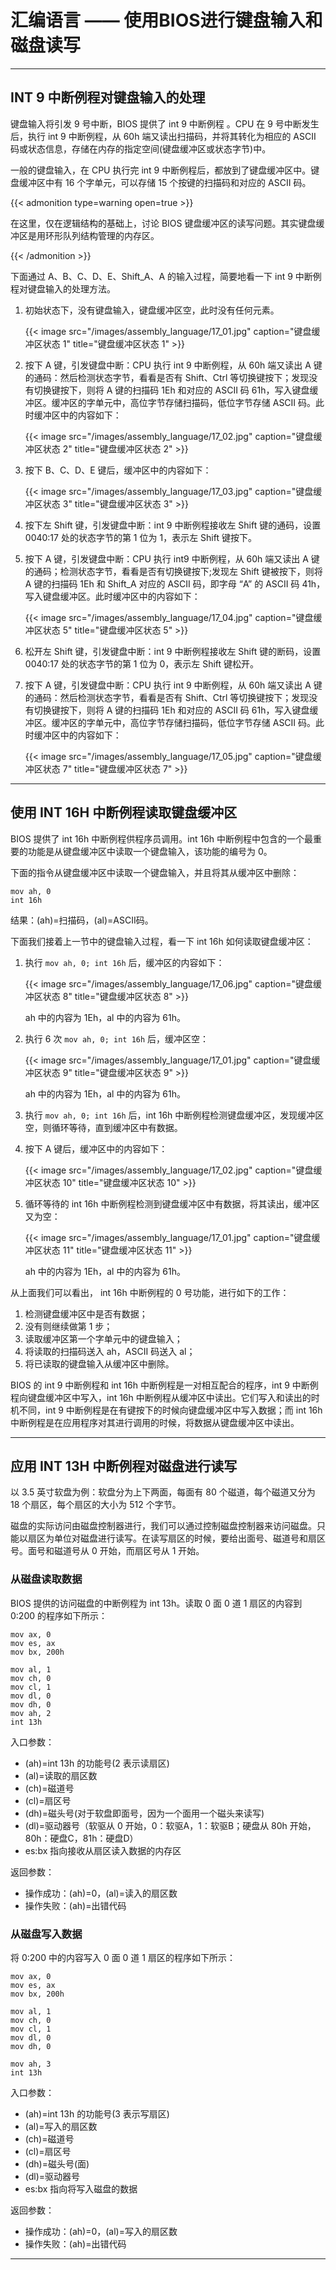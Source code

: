 # 汇编语言 —— 使用BIOS进行键盘输入和磁盘读写


---

## INT 9 中断例程对键盘输入的处理

键盘输入将引发 9 号中断，BIOS 提供了 int 9 中断例程 。CPU 在 9 号中断发生后，执行 int 9 中断例程，从 60h 端又读出扫描码，并将其转化为相应的 ASCII 码或状态信息，存储在内存的指定空间(键盘缓冲区或状态字节)中。

一般的键盘输入，在 CPU 执行完 int 9 中断例程后，都放到了键盘缓冲区中。键盘缓冲区中有 16 个字单元，可以存储 15 个按键的扫描码和对应的 ASCII 码。

{{< admonition type=warning open=true >}}

在这里，仅在逻辑结构的基础上，讨论 BIOS 键盘缓冲区的读写问题。其实键盘缓冲区是用环形队列结构管理的内存区。

{{< /admonition >}}

下面通过 A、B、C、D、E、Shift_A、A 的输入过程，简要地看一下 int 9 中断例程对键盘输入的处理方法。

1. 初始状态下，没有键盘输入，键盘缓冲区空，此时没有任何元素。

    {{< image src="/images/assembly_language/17_01.jpg" caption="键盘缓冲区状态 1" title="键盘缓冲区状态 1" >}}

2. 按下 A 键，引发键盘中断：CPU 执行 int 9 中断例程，从 60h 端又读出 A 键的通码：然后检测状态字节，看看是否有 Shift、Ctrl 等切换键按下；发现没有切换键按下，则将 A 键的扫描码 1Eh 和对应的 ASCII 码 61h，写入键盘缓冲区。缓冲区的字单元中，高位字节存储扫描码，低位字节存储 ASCII 码。此时缓冲区中的内容如下：

    {{< image src="/images/assembly_language/17_02.jpg" caption="键盘缓冲区状态 2" title="键盘缓冲区状态 2" >}}

3. 按下 B、C、D、E 键后，缓冲区中的内容如下：

    {{< image src="/images/assembly_language/17_03.jpg" caption="键盘缓冲区状态 3" title="键盘缓冲区状态 3" >}}

4. 按下左 Shift 键，引发键盘中断：int 9 中断例程接收左 Shift 键的通码，设置 0040:17 处的状态字节的第 1 位为 1，表示左 Shift 键按下。

5. 按下 A 键，引发键盘中断：CPU 执行 int9 中断例程，从 60h 端又读出 A 键的通码；检测状态字节，看看是否有切换键按下;发现左 Shift 键被按下，则将 A 键的扫描码 1Eh 和 Shift_A 对应的 ASCII 码，即字母 “A” 的 ASCII 码 41h，写入键盘缓冲区。此时缓冲区中的内容如下：

    {{< image src="/images/assembly_language/17_04.jpg" caption="键盘缓冲区状态 5" title="键盘缓冲区状态 5" >}}

6. 松开左 Shift 键，引发键盘中断：int 9 中断例程接收左 Shift 键的断码，设置 0040:17 处的状态字节的第 1 位为 0，表示左 Shift 键松开。

7. 按下 A 键，引发键盘中断：CPU 执行 int 9 中断例程，从 60h 端又读出 A 键的通码：然后检测状态字节，看看是否有 Shift、Ctrl 等切换键按下；发现没有切换键按下，则将 A 键的扫描码 1Eh 和对应的 ASCII 码 61h，写入键盘缓冲区。缓冲区的字单元中，高位字节存储扫描码，低位字节存储 ASCII 码。此时缓冲区中的内容如下：

    {{< image src="/images/assembly_language/17_05.jpg" caption="键盘缓冲区状态 7" title="键盘缓冲区状态 7" >}}

---

## 使用 INT 16H 中断例程读取键盘缓冲区

BIOS 提供了 int 16h 中断例程供程序员调用。int 16h 中断例程中包含的一个最重要的功能是从键盘缓冲区中读取一个键盘输入，该功能的编号为 0。

下面的指令从键盘缓冲区中读取一个键盘输入，并且将其从缓冲区中删除：

``` text
mov ah, 0
int 16h
```

结果：(ah)=扫描码，(al)=ASCII码。

下面我们接着上一节中的键盘输入过程，看一下 int 16h 如何读取键盘缓冲区：

1. 执行 `mov ah, 0; int 16h` 后，缓冲区的内容如下：

    {{< image src="/images/assembly_language/17_06.jpg" caption="键盘缓冲区状态 8" title="键盘缓冲区状态 8" >}}

    ah 中的内容为 1Eh，al 中的内容为 61h。

2. 执行 6 次 `mov ah, 0; int 16h` 后，缓冲区空：

    {{< image src="/images/assembly_language/17_01.jpg" caption="键盘缓冲区状态 9" title="键盘缓冲区状态 9" >}}

    ah 中的内容为 1Eh，al 中的内容为 61h。

3. 执行 `mov ah, 0; int 16h` 后，int 16h 中断例程检测键盘缓冲区，发现缓冲区空，则循环等待，直到缓冲区中有数据。

4. 按下 A 键后，缓冲区中的内容如下：

    {{< image src="/images/assembly_language/17_02.jpg" caption="键盘缓冲区状态 10" title="键盘缓冲区状态 10" >}}

5. 循环等待的 int 16h 中断例程检测到键盘缓冲区中有数据，将其读出，缓冲区又为空：

    {{< image src="/images/assembly_language/17_01.jpg" caption="键盘缓冲区状态 11" title="键盘缓冲区状态 11" >}}

    ah 中的内容为 1Eh，al 中的内容为 61h。

从上面我们可以看出， int 16h 中断例程的 0 号功能，进行如下的工作：

1. 检测键盘缓冲区中是否有数据；
2. 没有则继续做第 1 步；
3. 读取缓冲区第一个字单元中的键盘输入；
4. 将读取的扫描码送入 ah，ASCII 码送入 al；
5. 将已读取的键盘输入从缓冲区中删除。

BIOS 的 int 9 中断例程和 int 16h 中断例程是一对相互配合的程序，int 9 中断例程向键盘缓冲区中写入，int 16h 中断例程从缓冲区中读出。它们写入和读出的时机不同，int 9 中断例程是在有键按下的时候向键盘缓冲区中写入数据；而 int 16h 中断例程是在应用程序对其进行调用的时候，将数据从键盘缓冲区中读出。

---

## 应用 INT 13H 中断例程对磁盘进行读写

以 3.5 英寸软盘为例：软盘分为上下两面，每面有 80 个磁道，每个磁道又分为 18 个扇区，每个扇区的大小为 512 个字节。

磁盘的实际访问由磁盘控制器进行，我们可以通过控制磁盘控制器来访问磁盘。只能以扇区为单位对磁盘进行读写。在读写扇区的时候，要给出面号、磁道号和扇区号。面号和磁道号从 0 开始，而扇区号从 1 开始。

### 从磁盘读取数据

BIOS 提供的访问磁盘的中断例程为 int 13h。读取 0 面 0 道 1 扇区的内容到 0:200 的程序如下所示：

``` text
mov ax, 0
mov es, ax
mov bx, 200h

mov al, 1
mov ch, 0
mov cl, 1
mov dl, 0
mov dh, 0
mov ah, 2
int 13h
```

入口参数：

- (ah)=int 13h 的功能号(2 表示读扇区)
- (al)=读取的扇区数
- (ch)=磁道号
- (cl)=扇区号
- (dh)=磁头号(对于软盘即面号，因为一个面用一个磁头来读写)
- (dl)=驱动器号（软驱从 0 开始，0：软驱A，1：软驱B；硬盘从 80h 开始，80h：硬盘C，81h：硬盘D）
- es:bx 指向接收从扇区读入数据的内存区

返回参数：

- 操作成功：(ah)=0，(al)=读入的扇区数
- 操作失败：(ah)=出错代码

### 从磁盘写入数据

将 0:200 中的内容写入 0 面 0 道 1 扇区的程序如下所示：

``` text
mov ax, 0
mov es, ax
mov bx, 200h

mov al, 1
mov ch, 0
mov cl, 1
mov dl, 0
mov dh, 0

mov ah, 3
int 13h
```

入口参数：

- (ah)=int 13h 的功能号(3 表示写扇区)
- (al)=写入的扇区数
- (ch)=磁道号
- (cl)=扇区号
- (dh)=磁头号(面)
- (dl)=驱动器号
- es:bx 指向将写入磁盘的数据

返回参数：

- 操作成功：(ah)=0，(al)=写入的扇区数
- 操作失败：(ah)=出错代码

---

